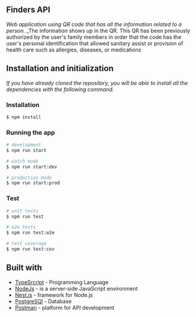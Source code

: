 ## Finders API

_Web application using QR code that has all the information related to a person._
_The information shows up in the QR. This QR has been previously authorized by the user's family members in order that the code has the user's personal identification that allowed sanitary assist or provision of health care such as allergies, diseases, or medications

## Installation and initialization

_If you have already cloned the repository, you will be able to install all the dependencies with the following command._

### Installation

```bash
$ npm install
```

### Running the app

```bash
# development
$ npm run start

# watch mode
$ npm run start:dev

# production mode
$ npm run start:prod
```

### Test

```bash
# unit tests
$ npm run test

# e2e tests
$ npm run test:e2e

# test coverage
$ npm run test:cov
```
## Built with 

- [TypeSrcript](https://www.typescriptlang.org/) - Programming Language
- [NodeJs](https://https://nodejs.org/en//) - is a server-side JavaScript environment
- [Nest.js](https://nestjs.com/) - framework for Node.js
- [PostgreSQl](https://www.postgresql.org/) - Database
- [Postman](https://www.postman.com/) - platform for API development


